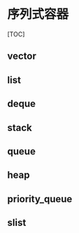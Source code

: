 # 序列式容器

[TOC]

## vector



## list

## deque

## stack

## queue

## heap

## priority_queue

## slist